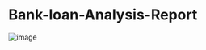# Bank-loan-Analysis-Report
![image](https://github.com/user-attachments/assets/b6ca9331-c8d3-4bb8-b312-9e811cb0c475)
